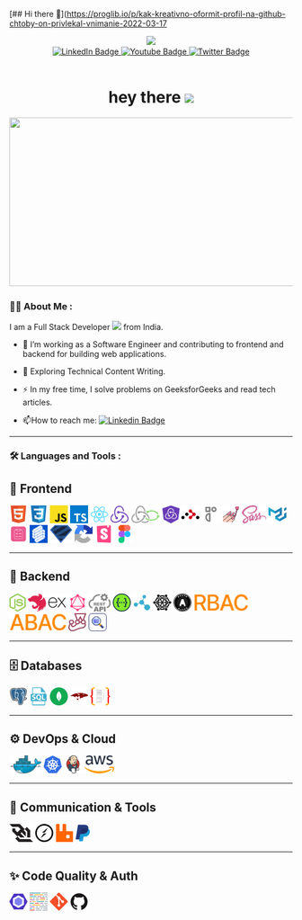 [## Hi there 👋](https://proglib.io/p/kak-kreativno-oformit-profil-na-github-chtoby-on-privlekal-vnimanie-2022-03-17

<div id="header" align="center">
    <img src="https://media2.giphy.com/media/v1.Y2lkPTc5MGI3NjExbGhrY2podXd3NHRsNGU2bm4zOGZnZ2hpdjBodXRvMzZtMDY3ZW84cCZlcD12MV9pbnRlcm5hbF9naWZfYnlfaWQmY3Q9Zw/xUPGGDNsLvqsBOhuU0/giphy.gif" width="100" />
    <div id="badges">
      <a href="your-linkedin-URL">
        <img src="https://img.shields.io/badge/LinkedIn-blue?style=for-the-badge&logo=linkerd&logoColor=white" alt="LinkedIn Badge" />
      </a>
      <a href="your-youtube-URL">
        <img src="https://img.shields.io/badge/YouTube-red?style=for-the-badge&logo=youtube&logoColor=white" alt="Youtube Badge" />
      </a>
      <a href="your-twitter-URL">
        <img src="https://img.shields.io/badge/Twitter-blue?style=for-the-badge&logo=x&logoColor=white" alt="Twitter Badge" />
      </a>
    </div>
    <img src="https://komarev.com/ghpvc/?username=Aist76&style=flat-square&color=blue" alt="" />
    <h1>
      hey there
      <img src="https://media.giphy.com/media/hvRJCLFzcasrR4ia7z/giphy.gif" width="30px" />
    </h1>
  </div>
  <div align="center">
    <img src="https://media.giphy.com/media/dWesBcTLavkZuG35MI/giphy.gif" width="600" height="300" />
  </div>

### :man_technologist: About Me :

I am a Full Stack Developer <img src="https://media.giphy.com/media/WUlplcMpOCEmTGBtBW/giphy.gif" width="30"> from India.
- :telescope: I’m working as a Software Engineer and contributing to frontend and backend for building web applications.

- :seedling: Exploring Technical Content Writing.

- :zap: In my free time, I solve problems on GeeksforGeeks and read tech articles.

- :mailbox:How to reach me: [![Linkedin Badge](https://img.shields.io/badge/-kakbar-blue?style=flat&logo=linkerd&logoColor=white)](your-linkedin-url)
---

### :hammer_and_wrench: Languages and Tools :
## 🧱 Frontend

<p align="left">
  <img src="./icons/HTML.svg" title="HTML" height="32" />
  <img src="./icons/CSS.svg" title="CSS" height="32" />
  <img src="./icons/JavaScript.svg" title="JavaScript" height="32" />
  <img src="./icons/TypeScript.svg" title="TypeScript" height="32" />
  <img src="./icons/React.svg" title="React" height="32" />
  <img src="./icons/Redux-Toolkit.svg" title="Redux Toolkit" height="32" />
  <img src="./icons/Redux-Saga.svg" title="Redux-Saga" height="32" />
  <img src="./icons/RTK Query.svg" title="RTK Query" height="32" />
  <img src="./icons/React Router Dom.svg" title="React Router DOM" height="32" />
  <img src="./icons/Radix UI.svg" title="Radix UI" height="32" />
  <img src="./icons/Styled Components.svg" title="Styled Components" height="32" />
  <img src="./icons/SASS.svg" title="SASS" height="32" />
  <img src="./icons/Material UI.svg" title="Material UI" height="32" />
  <img src="./icons/React Hook Form.svg" title="React Hook Form" height="32" />
  <img src="./icons/Formik.svg" title="Formik" height="32" />
  <img src="./icons/Zod.svg" title="Zod" height="32" />
  <img src="./icons/reCAPTCHA.svg" title="reCAPTCHA" height="32" />
  <img src="./icons/Storybook.svg" title="Storybook" height="32" />
  <img src="./icons/Figma.svg" title="Figma" height="32" />
</p>

---

## 🔧 Backend

<p align="left">
  <img src="./icons/Node JS.svg" title="Node.js" height="32" />
  <img src="./icons/Nest JS.svg" title="NestJS" height="32" />
  <img src="./icons/Express.svg" title="Express" height="32" />
  <img src="./icons/GraphQL.svg" title="GraphQL" height="32" />
  <img src="./icons/REST API.svg" title="REST API" height="32" />
  <img src="./icons/Swagger.svg" title="Swagger" height="32" />
  <img src="./icons/Microservices.svg" title="Microservices" height="32" />
  <img src="./icons/Hexagonal Architecture.svg" title="Hexagonal Architecture" height="32" />
  <img src="./icons/OAuth2.svg" title="OAuth2" height="32" />
  <img src="./icons/RBAC.svg" title="RBAC" height="32" />
  <img src="./icons/ABAC.svg" title="ABAC" height="32" />
  <img src="./icons/Jest.svg" title="Jest" height="32" />
  <img src="./icons/Unit tests.svg" title="Unit Tests" height="32" />
</p>

---

## 🗄️ Databases

<p align="left">
  <img src="./icons/PostgreSQL.svg" title="PostgreSQL" height="32" />
  <img src="./icons/Raw SQL.svg" title="Raw SQL" height="32" />
  <img src="./icons/MongoDB.svg" title="MongoDB" height="32" />
  <img src="./icons/Mongoose.svg" title="Mongoose" height="32" />
  <img src="./icons/TypeORM.svg" title="TypeORM" height="32" />
</p>

---

## ⚙️ DevOps & Cloud

<p align="left">
  <img src="./icons/Docker.svg" title="Docker" height="32" />
  <img src="./icons/Kubernetes.svg" title="Kubernetes" height="32" />
  <img src="./icons/Jenkins.svg" title="Jenkins" height="32" />
  <img src="./icons/AWS.svg" title="AWS" height="32" />
</p>

---

## 📡 Communication & Tools

<p align="left">
  <img src="./icons/WebSocket.svg" title="WebSocket" height="32" />
  <img src="./icons/SocketIO.svg" title="Socket.IO" height="32" />
  <img src="./icons/Rabbitmq.svg" title="RabbitMQ" height="32" />
  <img src="./icons/PayPal.svg" title="PayPal" height="32" />
</p>

---

## ✨ Code Quality & Auth

<p align="left">
  <img src="./icons/ESLint.svg" title="ESLint" height="32" />
  <img src="./icons/Prettier.svg" title="Prettier" height="32" />
  <img src="./icons/Git.svg" title="Git" height="32" />
  <img src="./icons/GitHub.svg" title="GitHub" height="32" />
</p>


<!--
**Aist76/Aist76** is a ✨ _special_ ✨ repository because its `README.md` (this file) appears on your GitHub profile.

Here are some ideas to get you started:

- 🔭 I’m currently working on ...
- 🌱 I’m currently learning ...
- 👯 I’m looking to collaborate on ...
- 🤔 I’m looking for help with ...
- 💬 Ask me about ...
- 📫 How to reach me: ...
- 😄 Pronouns: ...
- ⚡ Fun fact: ...
-->
